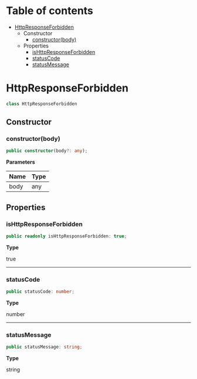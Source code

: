 # Table of contents

* [HttpResponseForbidden][ClassDeclaration-14]
    * Constructor
        * [constructor(body)][Constructor-14]
    * Properties
        * [isHttpResponseForbidden][PropertyDeclaration-30]
        * [statusCode][PropertyDeclaration-31]
        * [statusMessage][PropertyDeclaration-32]

# HttpResponseForbidden

```typescript
class HttpResponseForbidden
```
## Constructor

### constructor(body)

```typescript
public constructor(body?: any);
```

**Parameters**

| Name | Type |
| ---- | ---- |
| body | any  |

## Properties

### isHttpResponseForbidden

```typescript
public readonly isHttpResponseForbidden: true;
```

**Type**

true

----------

### statusCode

```typescript
public statusCode: number;
```

**Type**

number

----------

### statusMessage

```typescript
public statusMessage: string;
```

**Type**

string

[ClassDeclaration-14]: httpresponseforbidden.md#httpresponseforbidden
[Constructor-14]: httpresponseforbidden.md#constructorbody
[PropertyDeclaration-30]: httpresponseforbidden.md#ishttpresponseforbidden
[PropertyDeclaration-31]: httpresponseforbidden.md#statuscode
[PropertyDeclaration-32]: httpresponseforbidden.md#statusmessage